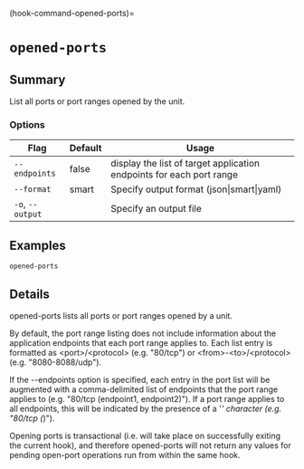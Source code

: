 (hook-command-opened-ports)=
# `opened-ports`
## Summary
List all ports or port ranges opened by the unit.

### Options
| Flag | Default | Usage |
| --- | --- | --- |
| `--endpoints` | false | display the list of target application endpoints for each port range |
| `--format` | smart | Specify output format (json&#x7c;smart&#x7c;yaml) |
| `-o`, `--output` |  | Specify an output file |

## Examples

    opened-ports


## Details

opened-ports lists all ports or port ranges opened by a unit.

By default, the port range listing does not include information about the 
application endpoints that each port range applies to. Each list entry is
formatted as &lt;port&gt;/&lt;protocol&gt; (e.g. "80/tcp") or &lt;from&gt;-&lt;to&gt;/&lt;protocol&gt; 
(e.g. "8080-8088/udp").

If the --endpoints option is specified, each entry in the port list will be
augmented with a comma-delimited list of endpoints that the port range 
applies to (e.g. "80/tcp (endpoint1, endpoint2)"). If a port range applies to
all endpoints, this will be indicated by the presence of a '*' character
(e.g. "80/tcp (*)").

Opening ports is transactional (i.e. will take place on successfully exiting
the current hook), and therefore opened-ports will not return any values for
pending open-port operations run from within the same hook.